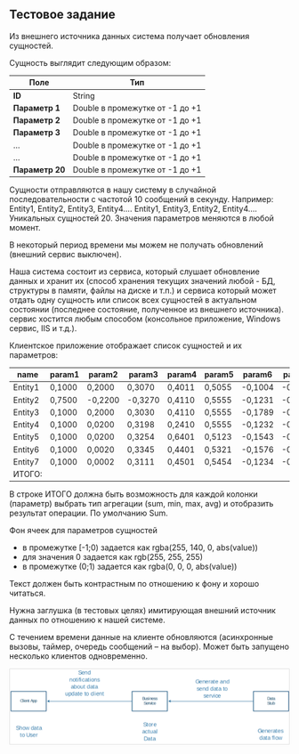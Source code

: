 ## Тестовое задание

Из внешнего источника данных система получает обновления сущностей.

Сущность выглядит следующим образом:

| **Поле**        | **Тип**                         |
| --------------- | ------------------------------- |
| **ID**          | String                          |
| **Параметр 1**  | Double в промежутке от -1 до +1 |
| **Параметр 2**  | Double в промежутке от -1 до +1 |
| **Параметр 3**  | Double в промежутке от -1 до +1 |
| …               | Double в промежутке от -1 до +1 |
| …               | Double в промежутке от -1 до +1 |
| **Параметр 20** | Double в промежутке от -1 до +1 |

Сущности отправляются в нашу систему в случайной последовательности с частотой 10 сообщений в секунду. Например: Entity1, Entity2, Entity3, Entity4…. Entity1, Entity3, Entity2, Entity4…. Уникальных сущностей 20. Значения параметров меняются в любой момент.

В некоторый период времени мы можем не получать обновлений (внешний сервис выключен).

Наша система состоит из сервиса, который слушает обновление данных и хранит их (способ хранения текущих значений любой - БД, структуры в памяти, файлы на диске и т.п.) и сервиса который может отдать одну сущность или список всех сущностей в актуальном состоянии (последнее состояние, полученное из внешнего источника). сервис хостится любым способом (консольное приложение, Windows сервис, IIS и т.д.).

Клиентское приложение отображает список сущностей и их параметров:

| name    | param1 | param2  | param3  | param4 | param5 | param6  | param7  | param8  | param9  |
| ------- | ------ | ------- | ------- | ------ | ------ | ------- | ------- | ------- | ------- |
| Entity1 | 0,1000 | 0,2000  | 0,3070  | 0,4011 | 0,5055 | -0,1004 | -0,2044 | -0,3044 | -0,0577 |
| Entity2 | 0,7500 | -0,2200 | -0,3270 | 0,4110 | 0,5555 | -0,1231 | -0,2444 | -0,3434 | -0,5777 |
| Entity3 | 0,1000 | 0,2000  | 0,3030  | 0,4110 | 0,5555 | -0,1789 | -0,2444 | -0,3322 | -0,5777 |
| Entity4 | 0,1000 | 0,0200  | 0,3198  | 0,2410 | 0,5555 | -0,1232 | -0,2444 | -0,3454 | -0,7685 |
| Entity5 | 0,1000 | 0,0200  | 0,3254  | 0,6401 | 0,5123 | -0,1543 | -0,2444 | -0,3434 | -0,5373 |
| Entity6 | 0,1000 | 0,0020  | 0,3345  | 0,4401 | 0,5321 | -0,1576 | -0,2444 | -0,3543 | -0,5452 |
| Entity7 | 0,1000 | 0,0002  | 0,3111  | 0,4501 | 0,5454 | -0,1234 | -0,2444 | -0,3767 | -0,5222 |
| ИТОГО:  |

В строке ИТОГО должна быть возможность для каждой колонки (параметр) выбрать тип агрегации (sum, min, max, avg) и отобразить результат операции. По умолчанию Sum.

Фон ячеек для параметров сущностей

- в промежутке [-1;0) задается как rgba(255, 140, 0, abs(value))
- для значения 0 задается как rgb(255, 255, 255)
- в промежутке (0;1) задается как rgba(0, 0, 0, abs(value))

Текст должен быть контрастным по отношению к фону и хорошо читаться.

Нужна заглушка (в тестовых целях) имитирующая внешний источник данных по отношению к нашей системе.

С течением времени данные на клиенте обновляются (асинхронные вызовы, таймер, очередь сообщений – на выбор). Может быть запущено несколько клиентов одновременно.

![](../public/img.png)

